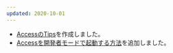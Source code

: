 ```yaml
---
updated: 2020-10-01
---
```

- [AccessのTips](/it/access/tips.html)を作成しました。
- [Accessを開発者モードで起動する方法](/it/access/tips.html#how-to-launch-access-in-developer-mode)を追加しました。

